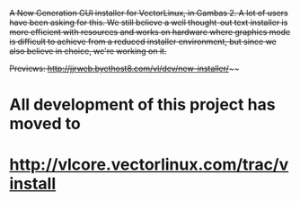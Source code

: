 ~~A New Generation GUI installer for VectorLinux, in Gambas 2. A lot of users have been asking for this. We still believe a well thought-out text installer is more efficient with resources and works on hardware where graphics mode is difficult to achieve from a reduced installer environment, but since we also believe in choice, we're working on it.~~

~~Previews: http://jjrweb.byethost8.com/vl/dev/new-installer/~~~~

# All development of this project has moved to #
# http://vlcore.vectorlinux.com/trac/vinstall #